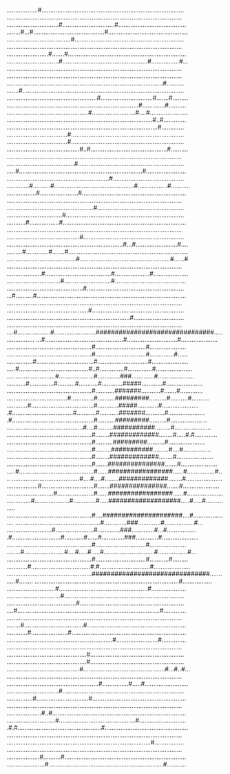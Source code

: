 ..................#..................................................................................
.....................................................................................................
..............................#..............................#.......................................
........#...#.........................................#..............................................
.....................................#...............................................................
.....................................................................................................
........................#.......#....................................................................
..............................#.................................................#................#...
.....................................................................................................
.....................................................................................................
..........................................................................................#..........
.......#.............................................................................................
....................................................#..............................#.......#.........
............................................................................#.............#..........
...............................................#.........................#....#......................
....................................................................................#..#.............
.......................................................................................#.............
...................................#.................................................................
...................................#.................................................................
..........................................#..#............................................#..........
.....................................................................................................
.......................................#.............................................................
.....#.......................................................................#.......................
...........................................................#.........................................
.............#..........#..............................................#.................#...........
.................#......................#............................................................
.....................................................................................................
..................................................#..................................................
................................#....................................................................
...........#.................#.......................................................................
.....................................................................................................
..........................................#..........................................................
...................................................................#...#........................#....
.........#.............#.......#.....................................................................
........................................#....................................................#......#
.....................................................................................................
....................#......................................#....................#....................
...............................#...........................#.........................................
............................................#........................................................
...#..........#......................................................................................
.....................................................................................................
...............................................#.....................................................
.......................................................................#.............................
.....................................................................................................
....#...................#........................###############################.....................
...#.............................................#.............................#.....................
.................................................#.............................#.....................
.................................................#.............................#..............#......
...............#.................................#.............................#.....................
.....#........................................#..#..............#..............#.....................
............................#....................#.............###.............#.....................
...........#..............#..........#...........#............#####............#.....................
.................................................#...........#######...........#.......#.............
...................................#.............#..........#########..........#..........#..........
............#....................................#............#####............#.....................
.#...................................#...........#...........#######...........#.....................
.#...............................................#..........#########..........#.....................
............................................#....#.........###########.........#.....................
.................................................#........#############........#.....#.#.............
.................................................#..........#########..........#.....................
.................................................#.........###########.........#....#................
.................................................#........#############........#.....................
.................................................#.......###############.......#.....................
.....#...........................................#......#################......#................#....
.......................................#....#....#........#############........#.....................
..................#..............................#.......###############.......#.....................
...........................#.....................#......#################......#.....................
..............#....................#.............#.....###################.....#.....#...............
.................................................#....#####################....#.....................
.................................................#.............###.............#.................#...
..........................#......................#.............###.............#...#.................
.#............................#...........#......#.............###.............#.....................
.................................................#.............................#.....................
........#.......................#....#.....#.....#.............................#.................#...
.................................................#.............................#...........#.........
............#..................................#.#.............................#.....................
.................................................###############################............#........
...................................................................................#.................
............................#...................................................#....................
...............................#.....................................................................
........................................#............................................................
....#..................................................................................#.............
.....................................................................................................
........#..................................#.........................................................
............#.....................#..................................................................
.............................................................#........................#..............
.....................................................................................................
..............................................#......................................................
..............................................#......................................................
..........................................#...............................................#...#..#...
.....................................................................................................
.....................................................#...............#.....#.........................
..............................#......................................................................
...............#..............................#......................................................
.....................................................................................................
....................#..#.............................................................................
............................#............................................#...........................
.#.#................................................#................................................
.....................................................................................................
...................................................................................#.................
.....................................................................................................
...................#..........#......................................................................
......................#..................................................................#...........